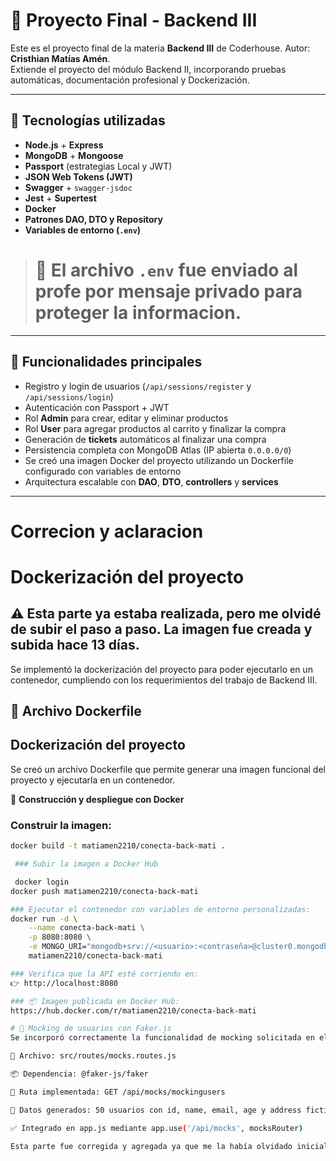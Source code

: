# 🐾 Proyecto Final - Backend III

Este es el proyecto final de la materia **Backend III** de Coderhouse.
Autor: **Cristhian Matías Amén**.  
Extiende el proyecto del módulo Backend II, incorporando pruebas automáticas, documentación profesional y Dockerización.

---

## 🚀 Tecnologías utilizadas

- **Node.js** + **Express**
- **MongoDB** + **Mongoose**
- **Passport** (estrategias Local y JWT)
- **JSON Web Tokens (JWT)**
- **Swagger** + `swagger-jsdoc`
- **Jest** + **Supertest**
- **Docker**
- **Patrones DAO, DTO y Repository**
- **Variables de entorno (`.env`)**

> # 📌 El archivo `.env` fue enviado al profe por mensaje privado para proteger la informacion.

---

## 🎯 Funcionalidades principales

- Registro y login de usuarios (`/api/sessions/register` y `/api/sessions/login`)
- Autenticación con Passport + JWT
- Rol **Admin** para crear, editar y eliminar productos
- Rol **User** para agregar productos al carrito y finalizar la compra
- Generación de **tickets** automáticos al finalizar una compra
- Persistencia completa con MongoDB Atlas (IP abierta `0.0.0.0/0`)
- Se creó una imagen Docker del proyecto utilizando un Dockerfile configurado con variables de entorno
- Arquitectura escalable con **DAO**, **DTO**, **controllers** y **services**

---

# Correcion y aclaracion 

 #    Dockerización del proyecto
## ⚠️ Esta parte ya estaba realizada, pero me olvidé de subir el paso a paso. La imagen fue creada y subida hace 13 días.

Se implementó la dockerización del proyecto para poder ejecutarlo en un contenedor, cumpliendo con los requerimientos del trabajo de Backend III.

## 📄 Archivo Dockerfile
## Dockerización del proyecto

Se creó un archivo Dockerfile que permite generar una imagen funcional del proyecto y ejecutarla en un contenedor.

🐳 **Construcción y despliegue con Docker**

### Construir la imagen:

```bash
docker build -t matiamen2210/conecta-back-mati .

 ### Subir la imagen a Docker Hub 

 docker login
docker push matiamen2210/conecta-back-mati

### Ejecutar el contenedor con variables de entorno personalizadas:
docker run -d \
    --name conecta-back-mati \
    -p 8080:8080 \
    -e MONGO_URI="mongodb+srv://<usuario>:<contraseña>@cluster0.mongodb.net/<nombreBaseDeDatos>?retryWrites=true&w=majority" \
    matiamen2210/conecta-back-mati

### Verifica que la API esté corriendo en:
👉 http://localhost:8080

### 📦 Imagen publicada en Docker Hub:
https://hub.docker.com/r/matiamen2210/conecta-back-mati

# 🧪 Mocking de usuarios con Faker.js
Se incorporó correctamente la funcionalidad de mocking solicitada en el trabajo de Backend III.

📄 Archivo: src/routes/mocks.routes.js

📦 Dependencia: @faker-js/faker

🔀 Ruta implementada: GET /api/mocks/mockingusers

🔧 Datos generados: 50 usuarios con id, name, email, age y address ficticios.

✅ Integrado en app.js mediante app.use('/api/mocks', mocksRouter)

Esta parte fue corregida y agregada ya que me la había olvidado inicialmente.